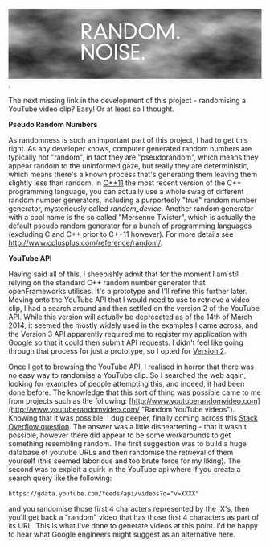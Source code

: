 ![random](../project_images/random-1000x300.jpg).

The next missing link in the development of this project - randomising a YouTube video clip? Easy! Or at least so I thought.

**Pseudo Random Numbers**

As randomness is such an important part of this project, I had to get this right. As any developer knows, computer generated random numbers are typically not "random", in fact they are "pseudorandom", which means they appear random to the uninformed gaze, but really they are deterministic, which means there's a known process that's generating them leaving them slightly less than random. In [C++11](http://en.wikipedia.org/wiki/C++11) the most recent version of the C++ programming language, you can actually use a whole swag of different random number generators, including a purportedly "true" random number generator, mysteriously called *random_device*. Another random generator with a cool name is the so called "Mersenne Twister", which is actually the default pseudo random generator for a bunch of programming languages (excluding C and C++ prior to C++11 however). For more details see http://www.cplusplus.com/reference/random/.



**YouTube API**

Having said all of this, I sheepishly admit that for the moment I am still relying on the standard C++ random number generator that openFrameworks utilises. It's a prototype and I'll refine this further later.
Moving onto the YouTube API that I would need to use to retrieve a video clip, I had a search around and then settled on the version 2 of the YouTube API. While this version will actually be deprecated as of the 14th of March 2014, it seemed the mostly widely used in the examples I came across, and the Version 3 API apparently required me to register my application with Google so that it could then submit API requests. I didn't feel like going through that process for just a prototype, so I opted for [Version 2](https://developers.google.com/youtube/2.0/developers_guide_protocol#Retrieving_and_searching_for_videos "YouTube v2 API").

Once I got to browsing the YouTube API, I realised in horror that there was no easy way to randomise a YouTube clip. So I searched the web again, looking for examples of people attempting this, and indeed, it had been done before. The knowledge that this sort of thing was possible came to me from projects such as the following: [http://www.youtuberandomvideo.com](http://www.youtuberandomvideo.com/ "Random YouTube videos"). Knowing that it was possible, I dug deeper, finally coming across this [Stack Overflow question](http://stackoverflow.com/questions/11315416/how-do-i-get-a-random-youtube-video-with-the-youtube-api). The answer was a little disheartening - that it wasn't possible, however there did appear to be some workarounds to get something resembling random. The first suggestion was to build a huge database of youtube URLs and then randomise the retrieval of them yourself (this seemed laborious and too brute force for my liking). The second was to exploit a quirk in the YouTube api where if you create a search query like the following:
```
https://gdata.youtube.com/feeds/api/videos?q="v=XXXX"
```
and you randomise those first 4 characters represented by the 'X's, then you'll get back a "random" video that has those first 4 characters as part of its URL. This is what I've done to generate videos at this point. I'd be happy to hear what Google engineers might suggest as an alternative here.